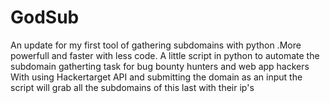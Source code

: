 # GodSub
An update for my first tool of gathering subdomains with python .More powerfull and faster with less code.
A little script in python to automate the subdomain gatherting task for bug bounty hunters and web app hackers
With using Hackertarget API and submitting the domain as an input the script will grab all the subdomains 
of this last with their ip's 



